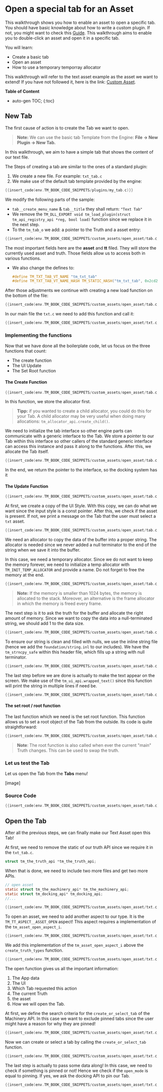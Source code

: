 # Open a special tab for an Asset



This walkthrough shows you how to enable an asset to open a specific tab. You should have basic knowledge about how to write a custom plugin. If not, you might want to check this [Guide](https://ourmachinery.github.io/themachinery-books/the_machinery_book/extending_the_machinery/the_plugin_system.html). This walkthrough aims to enable you to double-click an asset and open it in a specific tab.



You will learn:

- Create a basic tab
- Open an asset
- How to use a temporary temporray allocator



This walkthrough will refer to the text asset example as the asset we want to extend! If you have not followed it, here is the link: [Custom Asset]({{base_url}}/the_truth/custom_asset/index.html).

**Table of Content**

* auto-gen TOC;
{:toc}


## New Tab

The first cause of action is to create the Tab we want to open. 

> **Note:** We can use the basic tab Template from the Engine: **File -> New Plugin -> New Tab.** 

In this walkthrough, we aim to have a simple tab that shows the content of our text file.

The Steps of creating a tab are similar to the ones of a standard plugin:

1. We create a new file. For example: `txt_tab.c`
2. We make use of the default tab template provided by the engine:

```c
{{insert_code(env.TM_BOOK_CODE_SNIPPETS/plugins/my_tab.c)}}
```



We modify the following parts of the sample:

- `tab__create_menu_name` & `tab__title` they shall return: `"Text Tab"`
- We remove the `TM_DLL_EXPORT void tm_load_plugin(struct tm_api_registry_api *reg, bool load)` function since we replace it in the next step.
- To the `tm_tab_o` we add: a pointer to the Truth and a asset entry:

```c
{{insert_code(env.TM_BOOK_CODE_SNIPPETS/custom_assets/open_asset/tab.c,tm_tab_o)}}
```

The most important fields here are the **asset** and **tt** filed. They will store the currently used asset and truth. Those fields allow us to access both in various functions.

- We also change the defines to:

  ```c 
  #define TM_TXT_TAB_VT_NAME "tm_txt_tab"
  #define TM_TXT_TAB_VT_NAME_HASH TM_STATIC_HASH("tm_txt_tab", 0x2cd261be98a99bc3ULL)
  ```

After those adjustments we continue with creating a new load function on the bottom of the file:

```c
{{insert_code(env.TM_BOOK_CODE_SNIPPETS/custom_assets/open_asset/tab.c,load_txt_tab)}}
```

In our main file the `txt.c` we need to add this function and call it:

```c
{{insert_code(env.TM_BOOK_CODE_SNIPPETS/custom_assets/open_asset/txt.c,load_txt_tab)}}
```

### Implementing the functions

Now that we have done all the boilerplate code, let us focus on the three functions that count:

- The create function
- The UI Update
- The Set Root function



#### The Create Function

```c
{{insert_code(env.TM_BOOK_CODE_SNIPPETS/custom_assets/open_asset/tab.c,tab_create)}}
```

In this function, we store the allocator first. 

> **Tipp:** if you wanted to create a child allocator, you could do this for your Tab. A child allocator may be very useful when doing many allocations: `tm_allocator_api.create_child()`.

We need to initialize the tab interface so other engine parts can communicate with a generic interface to the Tab. We store a pointer to our Tab within this interface so other callers of the standard generic interface can access this instance and pass it along to the functions. After this, we allocate the Tab itself.

```c
{{insert_code(env.TM_BOOK_CODE_SNIPPETS/custom_assets/open_asset/tab.c,tm_tab_o_def)}}
```

In the end, we return the pointer to the interface, so the docking system has it

#### The Update Function

```c
{{insert_code(env.TM_BOOK_CODE_SNIPPETS/custom_assets/open_asset/tab.c,tab_ui)}}
```

At first, we create a copy of the UI Style. With this copy, we can do what we want since the input style is a const pointer. After this, we check if the asset is present. If not, we print a message on the Tab that the user must select a `txt` asset.

```c
{{insert_code(env.TM_BOOK_CODE_SNIPPETS/custom_assets/open_asset/tab.c,tab_ui_style)}}
```

We need an allocator to copy the data of the buffer into a proper string. The allocator is needed since we never added a null terminator to the end of the string when we save it into the buffer.

In this case, we need a temporary allocator. Since we do not want to keep the memory forever, we need to initialize a temp allocator with `TM_INIT_TEMP_ALLOCATOR` and provide a name. Do not forget to free the memory at the end. 

```c
{{insert_code(env.TM_BOOK_CODE_SNIPPETS/custom_assets/open_asset/tab.c,tab_ui_alloc)}}

```

> **Note:** If the memory is smaller than 1024 bytes, the memory is allocated to the stack. Moreover, an alternative is the frame allocator in which the memory is freed every frame.

The next step is it to ask the truth for the buffer and allocate the right amount of memory. Since we want to copy the data into a null-terminated string, we should add 1 to the data size.

```c
{{insert_code(env.TM_BOOK_CODE_SNIPPETS/custom_assets/open_asset/tab.c,tab_ui_buffer)}}
```

To ensure our string is clean and filled with nulls, we use the inline string file (hence we add the `foundation/string.inl` to our includes). We have the `tm_strncpy_safe` within this header file, which fills up a string with null terminator.

```c
{{insert_code(env.TM_BOOK_CODE_SNIPPETS/custom_assets/open_asset/tab.c,tm_strncpy_safe)}}
```

The last step before we are done is actually to make the text appear on the screen. We make use of the `tm_ui_api.wrapped_text()` since this function will print the string in multiple lines if need be.

```c
{{insert_code(env.TM_BOOK_CODE_SNIPPETS/custom_assets/open_asset/tab.c,wrapped_text)}}
```



#### The set root / root function

The last function which we need is the set root function. This function allows us to set a root object of the Tab from the outside. Its code is quite straightforward:

```c
{{insert_code(env.TM_BOOK_CODE_SNIPPETS/custom_assets/open_asset/tab.c,root}}
```

> **Note**: The root function is also called when ever the current "main" Truth changes. This can be used to swap the truth.


### Let us test the Tab

Let us open the Tab from the **Tabs** menu!



[image]



### Source Code

```c
{{insert_code(env.TM_BOOK_CODE_SNIPPETS/custom_assets/open_asset/tab.c)}}
```



## Open the Tab

After all the previous steps, we can finally make our Text Asset open this Tab!

At first, we need to remove the static of our truth API since we require it in the `txt_tab.c`.

```c
struct tm_the_truth_api *tm_the_truth_api;
```

When that is done, we need to include two more files and get two  more APIs.

```c
// open asset
static struct tm_the_machinery_api* tm_the_machinery_api;
static struct tm_docking_api* tm_docking_api;
//...

{{insert_code(env.TM_BOOK_CODE_SNIPPETS/custom_assets/open_asset/txt.c,load_txt_tab,off)}}
```

To open an asset, we need to add another aspect to our type. It is the `TM_TT_ASPECT__ASSET_OPEN` aspect! This aspect requires a implementation of the `tm_asset_open_aspect_i`. 

```c
{{insert_code(env.TM_BOOK_CODE_SNIPPETS/custom_assets/open_asset/txt.c,create_truth_types)}}
```

We add this implementation of the `tm_asset_open_aspect_i` above the `create_truth_types` function.

```c
{{insert_code(env.TM_BOOK_CODE_SNIPPETS/custom_assets/open_asset/txt.c,open_asset)}}
```



The open function gives us all the important information:

1. The App data
2. The UI
3. Which Tab requested this action
4. The current Truth
5. the asset
6. How we will open the Tab.



At first, we define the search criteria for the `create_or_select_tab` of the Machinery API. In this case we want to exclude pinned tabs since the user might have a reason for why they are pinned!

```c
{{insert_code(env.TM_BOOK_CODE_SNIPPETS/custom_assets/open_asset/txt.c,create_or_select_tab)}}
```



Now we can create or select a tab by calling the `create_or_select_tab` function.

```c
{{insert_code(env.TM_BOOK_CODE_SNIPPETS/custom_assets/open_asset/txt.c,tm_docking_find_tab_opt_t)}}
```

The last step is actually to pass some data along! In this case, we need to check if something is pinned or not! Hence we check if the `open_mode` is equal to pinning. If yes, we ask the docking API to pin our Tab.

```c
{{insert_code(env.TM_BOOK_CODE_SNIPPETS/custom_assets/open_asset/txt.c,open_mode)}}
```